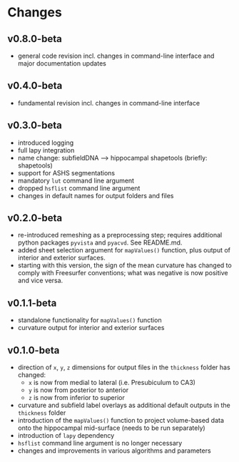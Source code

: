 # Changes

## v0.8.0-beta

- general code revision incl. changes in command-line interface and major documentation updates

## v0.4.0-beta

- fundamental revision incl. changes in command-line interface

## v0.3.0-beta

- introduced logging
- full lapy integration
- name change: subfieldDNA --> hippocampal shapetools (briefly: shapetools)
- support for ASHS segmentations
- mandatory `lut` command line argument
- dropped `hsflist` command line argument
- changes in default names for output folders and files

## v0.2.0-beta

- re-introduced remeshing as a preprocessing step; requires additional python
  packages `pyvista` and `pyacvd`. See README.md.
- added sheet selection argument for `mapValues()` function, plus output of
  interior and exterior surfaces.
- starting with this version, the sign of the mean curvature has changed to
  comply with Freesurfer conventions; what was negative is now positive and
  vice versa.

## v0.1.1-beta

- standalone functionality for `mapValues()`  function
- curvature output for interior and exterior surfaces

## v0.1.0-beta

- direction of `x`, `y`, `z` dimensions for output files in the `thickness`
  folder has changed:
  - `x` is now from medial to lateral (i.e. Presubiculum to CA3)
  - `y` is now from posterior to anterior
  - `z` is now from inferior to superior
- curvature and subfield label overlays as additional default outputs in the
  `thickness` folder
- introduction of the `mapValues()` function to project volume-based data onto
  the hippocampal mid-surface (needs to be run separately)
- introduction of `lapy` dependency
- `hsflist` command line argument is no longer necessary
- changes and improvements in various algorithms and parameters
